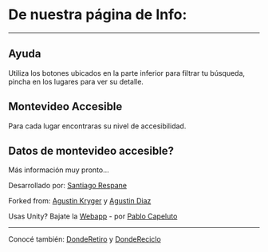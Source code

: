 # De nuestra página de Info:
***
## Ayuda
Utiliza los botones ubicados en la parte inferior para filtrar tu búsqueda, pincha en los lugares para ver su detalle.

## Montevideo Accesible

Para cada lugar encontraras su nivel de accesibilidad.


## Datos de montevideo accesible?
Más información muy pronto...

Desarrollado por: [Santiago Respane](https://twitter.com/lagartoSan)

Forked from: [Agustin Kryger](https://twitter.com/agustinkry) y [Agustin Diaz](https://twitter.com/hiroagustin)

Usas Unity? Bajate la [Webapp](http://unityshell.wordpress.com/2013/05/24/donde-reciclo-tiene-su-webapp/) - por [Pablo Capeluto](https://twitter.com/UnityShell)

***
Conocé también: [DondeRetiro](http://donderetiro.uy/) y [DondeReciclo](http://dondereciclo.uy/)